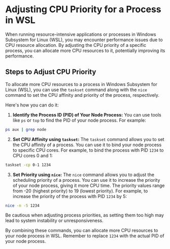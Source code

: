 # Adjusting CPU Priority for a Process in WSL

When running resource-intensive applications or processes in Windows Subsystem for Linux (WSL), you may encounter performance issues due to CPU resource allocation. By adjusting the CPU priority of a specific process, you can allocate more CPU resources to it, potentially improving its performance.

## Steps to Adjust CPU Priority

To allocate more CPU resources to a process in Windows Subsystem for Linux (WSL), you can use the `taskset` command along with the `nice` command to set the CPU affinity and priority of the process, respectively.

Here's how you can do it:

1. **Identify the Process ID (PID) of Your Node Process:**
   You can use tools like `ps` or `top` to find the PID of your node process. For example:

```bash
ps aux | grep node
```

2. **Set CPU Affinity using `taskset`:**
   The `taskset` command allows you to set the CPU affinity of a process. You can use it to bind your node process to specific CPU cores. For example, to bind the process with PID `1234` to CPU cores 0 and 1:

```bash
taskset -cp 0-1 1234
```

3. **Set Priority using `nice`:**
   The `nice` command allows you to adjust the scheduling priority of a process. You can use it to increase the priority of your node process, giving it more CPU time. The priority values range from -20 (highest priority) to 19 (lowest priority). For example, to increase the priority of the process with PID `1234` by 5:

```bash
nice -n -5 1234
```

Be cautious when adjusting process priorities, as setting them too high may lead to system instability or unresponsiveness.

By combining these commands, you can allocate more CPU resources to your node process in WSL. Remember to replace `1234` with the actual PID of your node process.
